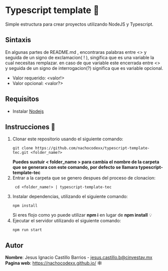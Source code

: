 
# Typescript template 🚀
Simple estructura para crear proyectos utilizando NodeJS y Typescript. 
## Sintaxis
En algunas partes de README.md , encontraras palabras entre <> y  seguida de un signo de exclamacion( ! ), singifica que es una variable la cual necesitas remplazar.  en caso de que variable este encerrada entre <> y seguida de un signo de interrogacion(?) significa que es variable opcional.  

 - Valor requerido: <valor!>
 - Valor opcional: <valor?>

## Requisitos

 - Instalar [Nodejs](https://nodejs.org/en/)

## Instrucciones  📝

 1. Clonar este repositorio usando el siguiente comando: 
	```
	git clone https://github.com/nachocodexx/typescript-template-tec.git <folder_name?>
	```
	**Puedes sustuir < folder_name > para cambia el nombre de la carpeta que se generara con este comando, por defecto se llamara typescript-template-tec**
 2. Entrar a la carpeta que se genero despues del proceso de clonacion: 
	 ```
	  cd <folder_name!> | typescript-template-tec 
	 ```
 3. Instalar dependencias, utilizando el siguiente comando:
	 ```
	 npm install
	 ```
	 Si eres flojo como yo puede utilizar **npm i** en lugar de **npm install** 💡
 4. Ejecutar el servidor utilizando el siguiente comando: 
	 ```
	 npm run start
	 ```
## Autor
**Nombre**: Jesus Ignacio Castillo Barrios - jesus.castillo.b@cinvestav.mx
**Pagina web**: https://nachocodexx.github.io/ 🕸️